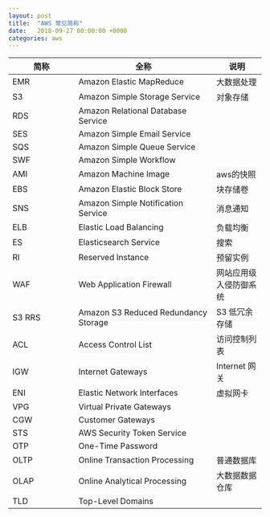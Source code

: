 ```yaml
---
layout: post
title:  "AWS 常见简称"
date:   2018-09-27 00:00:00 +0000
categories: aws
---
```


| 简称    |   全称                                 |说明|
| ------  | ------                                | ------ |
|EMR　　　　　|Amazon Elastic MapReduce　　　　　　　　　    |大数据处理|
|S3　　　　　 |Amazon Simple Storage Service　　　　　    |对象存储|
|RDS　　　　　|Amazon Relational Database Service      ||
|SES　　　　　|Amazon Simple Email Service             ||
|SQS　　　　　|Amazon Simple Queue Service             ||
|SWF　　　　　|Amazon Simple Workflow                  ||
|AMI　　　　　|Amazon Machine Image					   |aws的快照|
|EBS　　　　　|Amazon Elastic Block Store			   |块存储卷|
|SNS　　　　　|Amazon Simple Notification Service	   |消息通知|
|ELB　　　　　|Elastic Load Balancing            	   |负载均衡|
|ES 　　　　　|Elasticsearch Service                   |搜索|
|RI 　　　　　|Reserved Instance                       |预留实例|
|WAF 　　　　|Web Application Firewall                |网站应用级入侵防御系统|
|S3 RRS  　|Amazon S3 Reduced Redundancy Storage    |S3 低冗余存储|
|ACL     　|Access Control List                     |访问控制列表|
|IGW     　|Internet Gateways                       |Internet 网关|
|ENI     　|Elastic Network Interfaces              |虚拟网卡|
|VPG     　|Virtual Private Gateways                ||
|CGW     　|Customer Gateways                       ||
|STS     　|AWS Security Token Service              ||
|OTP     　|One-Time Password                       ||
|OLTP     |Online Transaction Processing           |普通数据库|
|OLAP     |Online Analytical Processing            |大数据数据仓库|
|TLD      |Top-Level Domains                       ||
